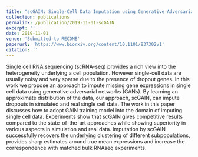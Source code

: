 ```yaml
---
title: "scGAIN: Single-Cell Data Imputation using Generative Adversarial Networks"
collection: publications
permalink: /publication/2019-11-01-scGAIN
excerpt: ''
date: 2019-11-01
venue: 'Submitted to RECOMB'
paperurl: 'https://www.biorxiv.org/content/10.1101/837302v1'
citation: ''
---
```


Single cell RNA sequencing (scRNA-seq) provides a rich view into the heterogeneity underlying a cell population. However single-cell data are usually noisy and very sparse due to the presence of dropout genes. In this work we propose an approach to impute missing gene expressions in single cell data using generative adversarial networks (GANs). By learning an approximate distribution of the data, our approach, scGAIN, can impute dropouts in simulated and real single cell data. The work in this paper discusses how to adopt GAIN training model into the domain of imputing single cell data. Experiments show that scGAIN  gives competitive results compared to the state-of-the-art approaches while showing superiority in various aspects in simulation and real data. Imputation by scGAIN successfully recovers the underlying clustering of different subpopulations, provides sharp estimates around true mean expressions and increase the correspondence with matched bulk RNAseq experiments.